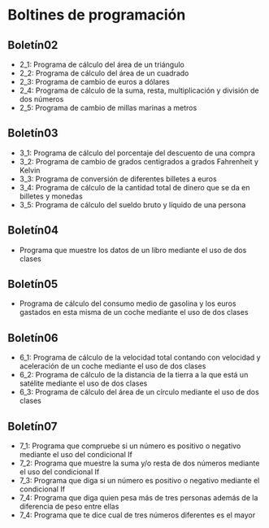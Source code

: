 # Boltines de programación

## Boletín02
- 2_1: Programa de cálculo del área de un triángulo
- 2_2: Programa de cálculo del área de un cuadrado
- 2_3: Programa de cambio de euros a dólares
- 2_4: Programa de cálculo de la suma, resta, multiplicación y división de dos números
- 2_5: Programa de cambio de millas marinas a metros

## Boletín03
- 3_1: Programa de cálculo del porcentaje del descuento de una compra
- 3_2: Programa de cambio de grados centigrados a grados Fahrenheit y Kelvin
- 3_3: Programa de conversión de diferentes billetes a euros
- 3_4: Programa de cálculo de la cantidad total de dinero que se da en billetes y monedas
- 3_5: Programa de cálculo del sueldo bruto y líquido de una persona

## Boletín04 
- Programa que muestre los datos de un libro mediante el uso de dos clases

## Boletín05
- Programa de cálculo del consumo medio de gasolina y los euros gastados en esta misma de un coche mediante el uso de dos clases

## Boletín06
- 6_1: Programa de cálculo de la velocidad total contando con velocidad y aceleración de un coche mediante el uso de dos clases
- 6_2: Programa de cálculo de la distancia de la tierra a la que está un satélite mediante el uso de dos clases
- 6_3: Programa de cálculo del área de un círculo mediante el uso de dos clases

## Boletín07
- 7_1: Programa que compruebe si un número es positivo o negativo mediante el uso del condicional If
- 7_2: Programa que muestre la suma y/o resta de dos números mediante el uso del condicional If
- 7_3: Programa que diga si un número es positivo o negativo mediante el condicional If
- 7_4: Programa que diga quien pesa más de tres personas además de la diferencia de peso entre ellas
- 7_4: Programa que te dice cual de tres números diferentes es el mayor
